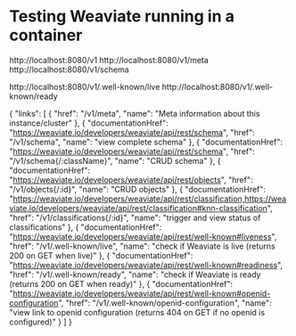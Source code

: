 # Testing Weaviate running in a container

http://localhost:8080/v1
http://localhost:8080/v1/meta
http://localhost:8080/v1/schema

http://localhost:8080/v1/.well-known/live
http://localhost:8080/v1/.well-known/ready


{
    "links": [
        {
            "href": "/v1/meta",
            "name": "Meta information about this instance/cluster"
        },
        {
            "documentationHref": "https://weaviate.io/developers/weaviate/api/rest/schema",
            "href": "/v1/schema",
            "name": "view complete schema"
        },
        {
            "documentationHref": "https://weaviate.io/developers/weaviate/api/rest/schema",
            "href": "/v1/schema{/:className}",
            "name": "CRUD schema"
        },
        {
            "documentationHref": "https://weaviate.io/developers/weaviate/api/rest/objects",
            "href": "/v1/objects{/:id}",
            "name": "CRUD objects"
        },
        {
            "documentationHref": "https://weaviate.io/developers/weaviate/api/rest/classification,https://weaviate.io/developers/weaviate/api/rest/classification#knn-classification",
            "href": "/v1/classifications{/:id}",
            "name": "trigger and view status of classifications"
        },
        {
            "documentationHref": "https://weaviate.io/developers/weaviate/api/rest/well-known#liveness",
            "href": "/v1/.well-known/live",
            "name": "check if Weaviate is live (returns 200 on GET when live)"
        },
        {
            "documentationHref": "https://weaviate.io/developers/weaviate/api/rest/well-known#readiness",
            "href": "/v1/.well-known/ready",
            "name": "check if Weaviate is ready (returns 200 on GET when ready)"
        },
        {
            "documentationHref": "https://weaviate.io/developers/weaviate/api/rest/well-known#openid-configuration",
            "href": "/v1/.well-known/openid-configuration",
            "name": "view link to openid configuration (returns 404 on GET if no openid is configured)"
        }
    ]
}